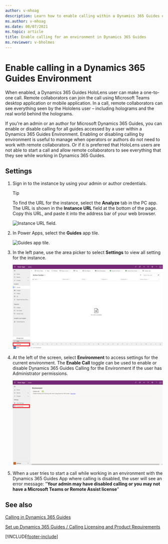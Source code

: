 ```yaml
---
author: v-mhoag
description: Learn how to enable calling within a Dynamics 365 Guides environment 
ms.author: v-mhoag
ms.date: 08/07/2021
ms.topic: article
title: Enable calling for an environment in Dynamics 365 Guides
ms.reviewer: v-bholmes
---
```


# Enable calling in a Dynamics 365 Guides Environment 

When enabled, a Dynamics 365 Guides HoloLens user can make a one-to-one call. Remote collaborators can join the call using Microsoft Teams desktop application or mobile application.  In a call, remote collaborators can see everything seen by the Hololens user – including holograms and the real world behind the holograms.

If you're an admin or an author for Microsoft Dynamics 365 Guides, you can enable or disable  calling for all guides accessed by a user within a Dynamics 365 Guides Environment.  Enabling or disabling calling by environment is useful to manage when operators or authors do not need to work with remote collaborators.  Or if it is preferred that HoloLens users are not able to start a call and allow remote collaborators to see everything that they see while working in Dynamics 365 Guides.  

## Settings

1. Sign in to the instance by using your admin or author credentials.

    > [!TIP]
    > To find the URL for the instance, select the **Analyze** tab in the PC app. The URL is shown in the **Instance URL** field at the bottom of the page. Copy this URL, and paste it into the address bar of your web browser.
    >
    > ![Instance URL field.](media/instance-url.PNG "Instance URL field")

2. In Power Apps, select the **Guides** app tile.

    ![Guides app tile.](media/guides-app-tile.PNG "Guides app tile")
    
3.	In the left pane, use the area picker to select **Settings** to view all setting for the instance.

    ![Area picker selector highlighted in the left pane.](media/Admin-EnableCalling01__Background-GuidesMDA-AreaPicker-Settings.png "Area picker selector  highlighted in left pane")

4.	At the left of the screen, select **Environment** to access settings for the current environment. The **Enable Call** toggle can be used to enable or disable Dynamics 365 Guides Calling for the Environment if the user has Administrator permissions.

    ![New command highlighted at top of Power Apps screen.](media/Admin-EnableCalling02__Background-GuidesMDA-AreaSettings-Environment.png "New command highlighted at top of Power Apps screen") 

5.	When a user tries to start a call while working in an environment with the Dynamics 365 Guides App where calling is disabled, the user will see an error message: 
 "**Your admin may have disabled calling or you may not have a Microsoft Teams or Remote Assist license**"



## See also

[Calling in Dynamics 365 Guides ](create-guide.md)

[Set up Dynamics 365 Guides / Calling Licensing and Product Requirements](admin-export-import-folders.md)

[!INCLUDE[footer-include](../includes/footer-banner.md)]
